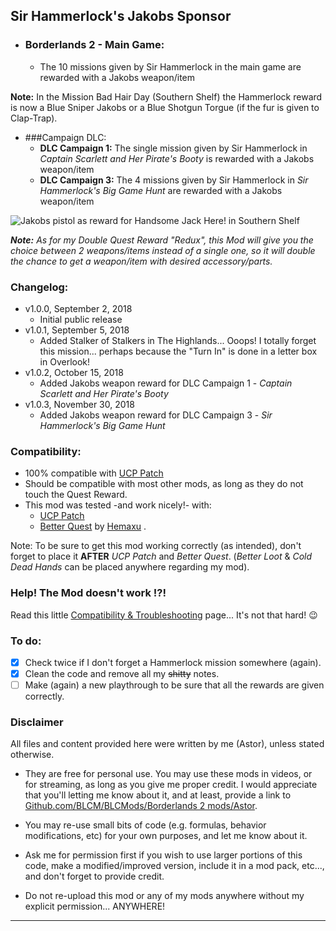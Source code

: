 ## Sir Hammerlock's Jakobs Sponsor

- ### Borderlands 2 - Main Game:	
  - The 10 missions given by Sir Hammerlock in the main game are rewarded with a Jakobs weapon/item
    
__Note:__ In the Mission Bad Hair Day (Southern Shelf) the Hammerlock reward is now a Blue Sniper Jakobs or a Blue Shotgun Torgue (if the fur is given to Clap-Trap).

- ###Campaign DLC:	
  - __DLC Campaign 1:__ The single mission given by Sir Hammerlock in *Captain Scarlett and Her Pirate's Booty* is rewarded with a Jakobs weapon/item
  - __DLC Campaign 3:__ The 4 missions given by Sir Hammerlock in *Sir Hammerlock's Big Game Hunt* are rewarded with a Jakobs weapon/item
 	
![Jakobs pistol as reward for Handsome Jack Here! in Southern Shelf](https://imgur.com/F3u9ezy.jpg "Don't worry guys... even if my screen capture show French text, my mods are in English")
	
*__Note:__ As for my Double Quest Reward "Redux", this Mod will give you the choice between 2 weapons/items instead of a single one, so it will double the chance to get a weapon/item with desired accessory/parts.*	

### Changelog:

- v1.0.0, September 2, 2018
  - Initial public release
- v1.0.1, September 5, 2018
  - Added Stalker of Stalkers in The Highlands... Ooops! I totally forget this mission... perhaps because the "Turn In" is done in a letter box in Overlook!
- v1.0.2, October 15, 2018
  - Added Jakobs weapon reward for DLC Campaign 1 - *Captain Scarlett and Her Pirate's Booty*
- v1.0.3, November 30, 2018
  - Added Jakobs weapon reward for DLC Campaign 3 - *Sir Hammerlock's Big Game Hunt*

### Compatibility:

- 100% compatible with [UCP Patch](https://github.com/BLCM/BLCMods/tree/master/Borderlands%202%20mods/Community%20Patch%20Team)
- Should be compatible with most other mods, as long as they do not touch the Quest Reward.
- This mod was tested -and work nicely!- with:
  - [UCP Patch](https://github.com/BLCM/BLCMods/tree/master/Borderlands%202%20mods/Community%20Patch%20Team)   
  - [Better Quest](https://github.com/BLCM/BLCMods/blob/master/Borderlands%202%20mods/Hemaxhu/Quest%20Rewards/Better%20Quests) by [Hemaxu](https://github.com/BLCM/BLCMods/tree/master/Borderlands%202%20mods/Hemaxhu) .

Note: To be sure to get this mod working correctly (as intended), don't forget to place it __AFTER__ *UCP Patch* and *Better Quest*. (*Better Loot* & *Cold Dead Hands* can be placed anywhere regarding my mod).  

### Help! The Mod doesn't work !?!

Read this little [Compatibility & Troubleshooting](https://github.com/BLCM/BLCMods/tree/master/Borderlands%202%20mods/Astor/Compatibility%20%26%20Troubleshooting) page... It's not that hard!  :wink:

### To do:

- [x] Check twice if I don't forget a Hammerlock mission somewhere (again).
- [x] Clean the code and remove all my ~~shitty~~ notes.
- [ ] Make (again) a new playthrough to be sure that all the rewards are given correctly.

### Disclaimer

All files and content provided here were written by me (Astor), unless stated otherwise.

- They are free for personal use. You may use these mods in videos, or for streaming, as long as you give me proper credit. I would appreciate that you'll letting me know about it, and at least, provide a link to [Github.com/BLCM/BLCMods/Borderlands 2 mods/Astor](https://github.com/BLCM/BLCMods/tree/master/Borderlands%202%20mods/Astor).

- You may re-use small bits of code (e.g. formulas, behavior modifications, etc) for your own purposes, and let me know about it.
 
- Ask me for permission first if you wish to use larger portions of this code, make a modified/improved version, include it in a mod pack, etc..., and don't forget to provide credit.

- Do not re-upload this mod or any of my mods anywhere without my explicit permission... ANYWHERE!

* * * * *
